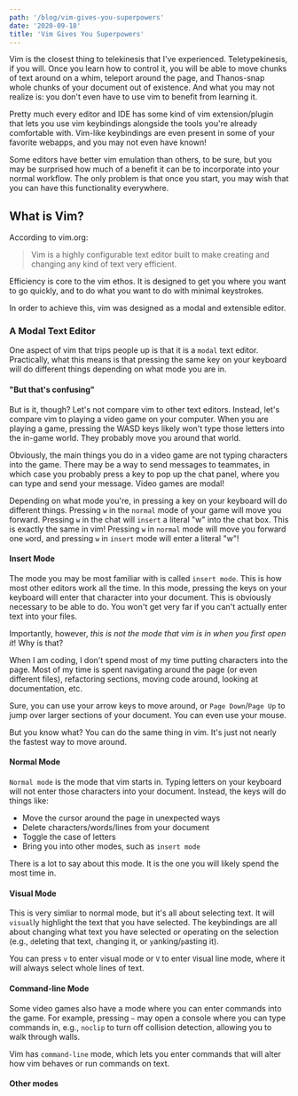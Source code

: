 ```yaml
---
path: '/blog/vim-gives-you-superpowers'
date: '2020-09-18'
title: 'Vim Gives You Superpowers'
---
```


Vim is the closest thing to telekinesis that I've experienced. Teletypekinesis, if you will. Once you learn how to control it, you will be able to move chunks of text around on a whim, teleport around the page, and Thanos-snap whole chunks of your document out of existence. And what you may not realize is: you don't even have to use vim to benefit from learning it.

Pretty much every editor and IDE has some kind of vim extension/plugin that lets you use vim keybindings alongside the tools you're already comfortable with. Vim-like keybindings are even present in some of your favorite webapps, and you may not even have known!

Some editors have better vim emulation than others, to be sure, but you may be surprised how much of a benefit it can be to incorporate into your normal workflow. The only problem is that once you start, you may wish that you can have this functionality everywhere.

## What is Vim?

According to vim.org:

> Vim is a highly configurable text editor built to make creating and changing any kind of text very efficient.

Efficiency is core to the vim ethos. It is designed to get you where you want to go quickly, and to do what you want to do with minimal keystrokes.

In order to achieve this, vim was designed as a modal and extensible editor.

### A Modal Text Editor

One aspect of vim that trips people up is that it is a `modal` text editor. Practically, what this means is that pressing the same key on your keyboard will do different things depending on what mode you are in.

#### "But that's confusing"

But is it, though? Let's not compare vim to other text editors. Instead, let's compare vim to playing a video game on your computer. When you are playing a game, pressing the WASD keys likely won't type those letters into the in-game world. They probably move you around that world.

Obviously, the main things you do in a video game are not typing characters into the game. There may be a way to send messages to teammates, in which case you probably press a key to pop up the chat panel, where you can type and send your message. Video games are modal!

Depending on what mode you're, in pressing a key on your keyboard will do different things. Pressing `w` in the `normal` mode of your game will move you forward. Pressing `w` in the chat will `insert` a literal "w" into the chat box. This is exactly the same in vim! Pressing `w` in `normal` mode will move you forward one `w`ord, and pressing `w` in `insert` mode will enter a literal "w"!

#### Insert Mode

The mode you may be most familiar with is called `insert mode`. This is how most other editors work all the time. In this mode, pressing the keys on your keyboard will enter that character into your document. This is obviously necessary to be able to do. You won't get very far if you can't actually enter text into your files.

Importantly, however, *this is not the mode that vim is in when you first open it*! Why is that?

When I am coding, I don't spend most of my time putting characters into the page. Most of my time is spent navigating around the page (or even different files), refactoring sections, moving code around, looking at documentation, etc.

Sure, you can use your arrow keys to move around, or `Page Down`/`Page Up` to jump over larger sections of your document. You can even use your mouse.

But you know what? You can do the same thing in vim. It's just not nearly the fastest way to move around.

#### Normal Mode

`Normal mode` is the mode that vim starts in. Typing letters on your keyboard will not enter those characters into your document. Instead, the keys will do things like:

 - Move the cursor around the page in unexpected ways
 - Delete characters/words/lines from your document
 - Toggle the case of letters
 - Bring you into other modes, such as `insert mode`

There is a lot to say about this mode. It is the one you will likely spend the most time in.

#### Visual Mode

This is very simliar to normal mode, but it's all about selecting text. It will `visual`ly highlight the text that you have selected. The keybindings are all about changing what text you have selected or operating on the selection (e.g., `d`eleting that text, `c`hanging it, or `y`anking/`p`asting it).

You can press `v` to enter `v`isual mode or `V` to enter `V`isual line mode, where it will always select whole lines of text.

#### Command-line Mode

Some video games also have a mode where you can enter commands into the game. For example, pressing `~` may open a console where you can type commands in, e.g., `noclip` to turn off collision detection, allowing you to walk through walls.

Vim has `command-line` mode, which lets you enter commands that will alter how vim behaves or run commands on text.

#### Other modes
